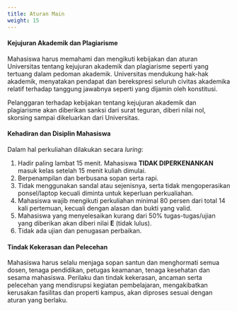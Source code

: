 ```yaml
---
title: Aturan Main
weight: 15
---
```


#### Kejujuran Akademik dan Plagiarisme 

Mahasiswa harus memahami dan mengikuti kebijakan dan aturan Universitas tentang kejujuran akademik dan plagiarisme seperti yang tertuang dalam pedoman akademik. Universitas mendukung hak-hak akademik, menyatakan pendapat dan berekspresi seluruh civitas akademika relatif terhadap tanggung jawabnya seperti yang dijamin oleh konstitusi. 

Pelanggaran terhadap kebijakan tentang kejujuran akademik dan plagiarisme akan diberikan sanksi dari surat teguran, diberi nilai nol, skorsing sampai dikeluarkan dari Universitas.

#### Kehadiran dan Disiplin Mahasiswa

Dalam hal perkuliahan dilakukan secara *luring*:
1. Hadir paling lambat 15 menit. Mahasiswa **TIDAK DIPERKENANKAN** masuk kelas setelah 15 menit kuliah dimulai.
2. Berpenampilan dan berbusana sopan serta rapi.
3. Tidak menggunakan sandal atau sejenisnya, serta tidak mengoperasikan ponsel/laptop kecuali diminta untuk keperluan perkualiahan.
4. Mahasiswa wajib mengikuti perkuliahan minimal 80 persen dari total 14 kali pertemuan, kecuali dengan alasan dan bukti yang valid.
5. Mahasiswa yang menyelesaikan kurang dari 50% tugas-tugas/ujian yang diberikan akan diberi nilai **E** (tidak lulus). 
6. Tidak ada ujian dan penugasan perbaikan.

#### Tindak Kekerasan dan Pelecehan

Mahasiswa harus selalu menjaga sopan santun dan menghormati semua dosen, tenaga pendidikan, petugas keamanan, tenaga kesehatan dan sesama mahasiswa. Perilaku dan tindak kekerasan, ancaman serta pelecehan yang mendisrupsi kegiatan pembelajaran, mengakibatkan kerusakan fasilitas dan properti kampus, akan diproses sesuai dengan aturan yang berlaku.
